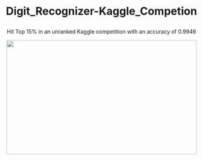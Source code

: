 #  <p align = 'center'> Digit_Recognizer-Kaggle_Competion 
<p align = 'center'> Hit Top 15% in an unranked Kaggle competition with an accuracy of 0.9946 </p>


<p align = 'center'> <img width="500" img height="300" src = https://github.com/siddh30/Digit_Recognizer-Kaggle_Competion/blob/main/Leaderboard-2022.png </p>
  
